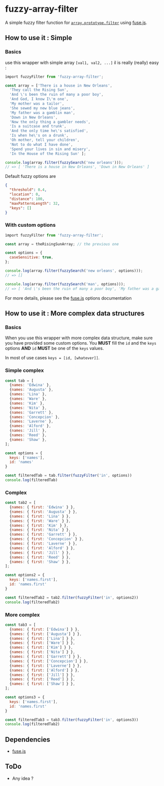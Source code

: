 # fuzzy-array-filter

A simple fuzzy filter function for [`array.prototype.filter`](https://developer.mozilla.org/fr/docs/Web/JavaScript/Reference/Objets_globaux/Array/filter) using [fuse.js](http://fusejs.io/).

## How to use it : Simple

### Basics

use this wrapper with simple array `[val1, val2, ...]` il is really (really) easy :

```JavaScript
ìmport fuzzyFilter from 'fuzzy-array-filter';

const array = ['There is a house in New Orleans',
  'They call the Rising Sun',
  'And \'s been the ruin of many a poor boy',
  'And God, I know I\'m one',
  'My mother was a tailor',
  'She sewed my new blue jeans',
  'My father was a gamblin man',
  'Down in New Orleans',
  'Now the only thing a gambler needs',
  'Is a suitcase and trunk',
  'And the only time he\'s satisfied',
  'Is when he\'s on a drunk',
  'Oh mother, tell your children',
  'Not to do what I have done',
  'Spend your lives in sin and misery',
  'In the House of the Rising Sun' ];

console.log(array.filter(fuzzySearch('new orleans')));
// => [ 'There is a house in New Orleans', 'Down in New Orleans' ]

```

Default fuzzy options are
```JSON
{
  "threshold": 0.4,
  "location": 0,
  "distance": 100,
  "maxPatternLength": 32,
  "keys": []
}
```

### With custom options

```JavaScript
ìmport fuzzyFilter from 'fuzzy-array-filter';

const array = theRisingSunArray; // the previous one

const options = {
  caseSensitive: true,
};

console.log(array.filter(fuzzySearch('new orleans', options)));
// => []

console.log(array.filter(fuzzySearch('man', options)));
// => [ 'And \'s been the ruin of many a poor boy', 'My father was a gamblin man' ]


```

For more details, please see the [fuse.js](http://fusejs.io/) options documentation

## How to use it : More complex data structures

### Basics

When you use this wrapper with more complex data structure, make sure you have provided some custom options.
You **MUST** fill the `id` and the `keys` options **AND** `id` **MUST** be one of the `keys` values.

In most of use cases `keys = [id, [whatever]]`.

### Simple complex

```JavaScript
const tab = [
  {names: 'Edwina' },
  {names: 'Augusta' },
  {names: 'Lina' },
  {names: 'Ware' },
  {names: 'Kim' },
  {names: 'Nita' },
  {names: 'Garrett' },
  {names: 'Concepcion' },
  {names: 'Laverne' },
  {names: 'Alford' },
  {names: 'Jill' },
  {names: 'Reed' },
  {names: 'Shaw' },
];

const options = {
  keys: ['names'],
  id: 'names'
}

const filteredTab = tab.filter(fuzzyFilter('in', options))
console.log(filteredTab)

```

### Complex

```JavaScript
const tab2 = [
  {names: { first: 'Edwina' } },
  {names: { first: 'Augusta' } },
  {names: { first: 'Lina' } },
  {names: { first: 'Ware' } },
  {names: { first: 'Kim' } },
  {names: { first: 'Nita' } },
  {names: { first: 'Garrett' } },
  {names: { first: 'Concepcion' } },
  {names: { first: 'Laverne' } },
  {names: { first: 'Alford' } },
  {names: { first: 'Jill' } },
  {names: { first: 'Reed' } },
  {names: { first: 'Shaw' } },
];

const options2 = {
  keys: ['names.first'],
  id: 'names.first'
}

const filteredTab2 = tab2.filter(fuzzyFilter('in', options2))
console.log(filteredTab2)

```

### More complex

```JavaScript
const tab3 = [
  {names: { first: ['Edwina'] } },
  {names: { first: ['Augusta'] } },
  {names: { first: ['Lina'] } },
  {names: { first: ['Ware'] } },
  {names: { first: ['Kim'] } },
  {names: { first: ['Nita'] } },
  {names: { first: ['Garrett'] } },
  {names: { first: ['Concepcion'] } },
  {names: { first: ['Laverne'] } },
  {names: { first: ['Alford'] } },
  {names: { first: ['Jill'] } },
  {names: { first: ['Reed'] } },
  {names: { first: ['Shaw'] } },
];

const options3 = {
  keys: ['names.first'],
  id: 'names.first'
}

const filteredTab3 = tab3.filter(fuzzyFilter('in', options3))
console.log(filteredTab2)

```


## Dependencies

* [fuse.js](https://www.npmjs.com/package/fuse.js)

## ToDo

* Any idea ?
